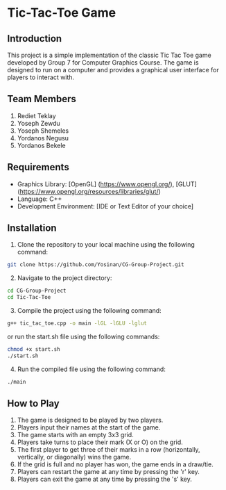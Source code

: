 # Tic-Tac-Toe Game 

## Introduction
This project is a simple implementation of the classic Tic Tac Toe game developed by Group 7 for Computer Graphics Course. The game is designed to run on a computer and provides a graphical user interface for players to interact with.

## Team Members
1. Rediet Teklay
2. Yoseph Zewdu
3. Yoseph Shemeles
4. Yordanos Negusu
5. Yordanos Bekele

## Requirements
- Graphics Library: [OpenGL] (https://www.opengl.org/), [GLUT] (https://www.opengl.org/resources/libraries/glut/)
- Language: C++
- Development Environment: [IDE or Text Editor of your choice]

## Installation
1. Clone the repository to your local machine using the following command:
```bash
git clone https://github.com/Yosinan/CG-Group-Project.git
```
2. Navigate to the project directory:
```bash
cd CG-Group-Project
cd Tic-Tac-Toe
```
3. Compile the project using the following command:
```bash
g++ tic_tac_toe.cpp -o main -lGL -lGLU -lglut
```
or run the start.sh file using the following commands:

```bash
chmod +x start.sh
./start.sh
```
4. Run the compiled file using the following command:
```bash
./main
```

## How to Play
1. The game is designed to be played by two players.
2. Players input their names at the start of the game.
3. The game starts with an empty 3x3 grid.
4. Players take turns to place their mark (X or O) on the grid.
5. The first player to get three of their marks in a row (horizontally, vertically, or diagonally) wins the game.
6. If the grid is full and no player has won, the game ends in a draw/tie.
7. Players can restart the game at any time by pressing the 'r' key.
8. Players can exit the game at any time by pressing the 's' key.




